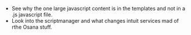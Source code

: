 - See why the one large javascript content is in the templates and not in a .js javascript file.
- Look into the scriptmanager and what changes intuit services mad of rthe Osana stuff.